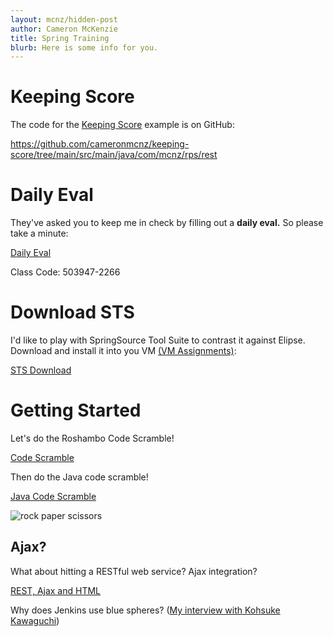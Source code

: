```yaml
---
layout: mcnz/hidden-post
author: Cameron McKenzie
title: Spring Training
blurb: Here is some info for you.
---
```

# Keeping Score

The code for the [Keeping Score](https://github.com/cameronmcnz/keeping-score/tree/main/src/main/java/com/mcnz/rps/rest) example is on GitHub:

https://github.com/cameronmcnz/keeping-score/tree/main/src/main/java/com/mcnz/rps/rest

# Daily Eval

They've asked you to keep me in check by filling out a <b>daily eval.</b> So please take a minute:

[Daily Eval](http://www.webagesolutions.com/eval)

Class Code: 503947-2266



# Download STS

I'd like to play with SpringSource Tool Suite to contrast it against Elipse. Download and install it into you VM <a href="https://www.mcnz.com/course/vms01.html">(VM Assignments)</a>:

<a href="https://download.springsource.com/release/STS4/4.11.0.RELEASE/dist/e4.20/spring-tool-suite-4-4.11.0.RELEASE-e4.20.0-win32.win32.x86_64.self-extracting.jar">STS Download</a>


# Getting Started

Let's do the Roshambo Code Scramble!

<a href="https://www.mcnz.com/2020/02/09/roshambo-code-scramble-game.html">Code Scramble</a>

Then do the Java code scramble!

[Java Code Scramble](https://github.com/jheguevara/java101/blob/master/shared_stuff/03%20second%20scramble.txt)

<img src="https://images-na.ssl-images-amazon.com/images/I/61QkvmvEdVL.png" alt="rock paper scissors" class="img-fluid">

## Ajax?

What about hitting a RESTful web service? Ajax integration?

[REST, Ajax and HTML](https://www.mcnz.com/2020/02/09/roshambo-ajax-rest.html)

Why does Jenkins use blue spheres? ([My interview with Kohsuke Kawaguchi](https://www.theserverside.com/video/Jenkins-creator-explains-why-a-successful-build-job-is-blue))


